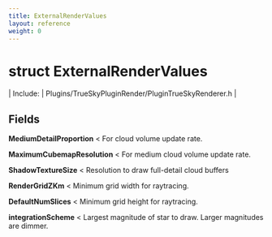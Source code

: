 ```yaml
---
title: ExternalRenderValues
layout: reference
weight: 0
---
```

struct ExternalRenderValues
===

| Include: | Plugins/TrueSkyPluginRender/PluginTrueSkyRenderer.h |





Fields
---

**MediumDetailProportion**  < For cloud volume update rate.

**MaximumCubemapResolution**  < For medium cloud volume update rate.

**ShadowTextureSize**  < Resolution to draw full-detail cloud buffers

**RenderGridZKm**  < Minimum grid width for raytracing.

**DefaultNumSlices**  < Minimum grid height for raytracing.

**integrationScheme**  < Largest magnitude of star to draw. Larger magnitudes are dimmer.
